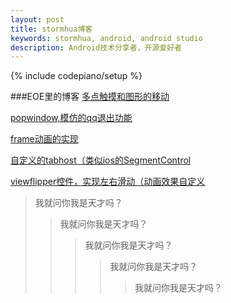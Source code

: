 ```yaml
---
layout: post
title: stormhua博客
keywords: stormhua, android, android studio
description: Android技术分享者，开源爱好者
---
```

{% include codepiano/setup %}

###EOE里的博客
[多点触摸和图形的移动](http://www.eoeandroid.com/thread-550007-1-1.html)

[popwindow,模仿的qq退出功能](http://www.eoeandroid.com/thread-549820-1-1.html)

[ frame动画的实现](http://www.eoeandroid.com/thread-549644-1-1.html)

[自定义的tabhost（类似ios的SegmentControl](http://www.eoeandroid.com/thread-549463-1-1.html)

[viewflipper控件，实现左右滑动（动画效果自定义](http://www.eoeandroid.com/thread-549434-1-1.html)

>我就问你我是天才吗？
>>我就问你我是天才吗？
>>>我就问你我是天才吗？
>>>>我就问你我是天才吗？
>>>>>我就问你我是天才吗？



